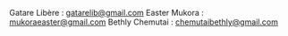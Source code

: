 
Gatare Libère : gatarelib@gmail.com
Easter Mukora : mukoraeaster@gmail.com
Bethly Chemutai : chemutaibethly@gmail.com
